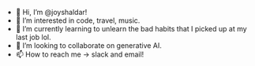 - 👋 Hi, I’m @joyshaldar!
- 👀 I’m interested in code, travel, music.
- 🌱 I’m currently learning to unlearn the bad habits that I picked up at my last job lol.
- 💞️ I’m looking to collaborate on generative AI.
- 📫 How to reach me -> slack and email!

<!---
joyshaldar/joyshaldar is a ✨ special ✨ repository because its `README.md` (this file) appears on your GitHub profile.
You can click the Preview link to take a look at your changes.
--->
